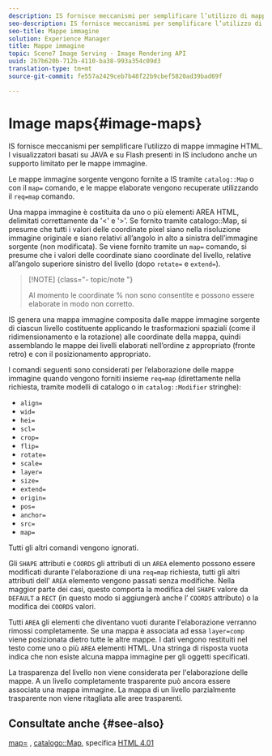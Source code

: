 ```yaml
---
description: IS fornisce meccanismi per semplificare l’utilizzo di mappe immagine HTML. I visualizzatori basati su JAVA e su Flash presenti in IS includono anche un supporto limitato per le mappe immagine.
seo-description: IS fornisce meccanismi per semplificare l’utilizzo di mappe immagine HTML. I visualizzatori basati su JAVA e su Flash presenti in IS includono anche un supporto limitato per le mappe immagine.
seo-title: Mappe immagine
solution: Experience Manager
title: Mappe immagine
topic: Scene7 Image Serving - Image Rendering API
uuid: 2b7b620b-712b-4110-ba38-993a354c09d3
translation-type: tm+mt
source-git-commit: fe557a2429ceb7b48f22b9cbef5820ad39bad69f

---
```



# Image maps{#image-maps}

IS fornisce meccanismi per semplificare l’utilizzo di mappe immagine HTML. I visualizzatori basati su JAVA e su Flash presenti in IS includono anche un supporto limitato per le mappe immagine.

Le mappe immagine sorgente vengono fornite a IS tramite `catalog::Map` o con il `map=` comando, e le mappe elaborate vengono recuperate utilizzando il `req=map` comando.

Una mappa immagine è costituita da uno o più elementi AREA HTML, delimitati correttamente da &#39;&lt;&#39; e &#39;>&#39;. Se fornito tramite catalogo::Map, si presume che tutti i valori delle coordinate pixel siano nella risoluzione immagine originale e siano relativi all’angolo in alto a sinistra dell’immagine sorgente (non modificata). Se viene fornito tramite un `map=` comando, si presume che i valori delle coordinate siano coordinate del livello, relative all’angolo superiore sinistro del livello (dopo `rotate=` e `extend=`).

>[!NOTE] {class=&quot;- topic/note &quot;}
>
>Al momento le coordinate % non sono consentite e possono essere elaborate in modo non corretto.

IS genera una mappa immagine composita dalle mappe immagine sorgente di ciascun livello costituente applicando le trasformazioni spaziali (come il ridimensionamento e la rotazione) alle coordinate della mappa, quindi assemblando le mappe dei livelli elaborati nell’ordine z appropriato (fronte retro) e con il posizionamento appropriato.

I comandi seguenti sono considerati per l’elaborazione delle mappe immagine quando vengono forniti insieme `req=map` (direttamente nella richiesta, tramite modelli di catalogo o in `catalog::Modifier` stringhe):

* `align=`
* `wid=`
* `hei=`
* `scl=`
* `crop=`
* `flip=`
* `rotate=`
* `scale=`
* `layer=`
* `size=`
* `extend=`
* `origin=`
* `pos=`
* `anchor=`
* `src=`
* `map=`

Tutti gli altri comandi vengono ignorati.

Gli `SHAPE` attributi e `COORDS` gli attributi di un `AREA` elemento possono essere modificati durante l&#39;elaborazione di una `req=map` richiesta, tutti gli altri attributi dell&#39; `AREA` elemento vengono passati senza modifiche. Nella maggior parte dei casi, questo comporta la modifica del `SHAPE` valore da `DEFAULT` a `RECT` (in questo modo si aggiungerà anche l’ `COORDS` attributo) o la modifica dei `COORDS` valori.

Tutti `AREA` gli elementi che diventano vuoti durante l&#39;elaborazione verranno rimossi completamente. Se una mappa è associata ad essa `layer=comp` viene posizionata dietro tutte le altre mappe. I dati vengono restituiti nel testo come uno o più `AREA` elementi HTML. Una stringa di risposta vuota indica che non esiste alcuna mappa immagine per gli oggetti specificati.

La trasparenza del livello non viene considerata per l&#39;elaborazione delle mappe. A un livello completamente trasparente può ancora essere associata una mappa immagine. La mappa di un livello parzialmente trasparente non viene ritagliata alle aree trasparenti.

## Consultate anche {#see-also}

[map=](../../../../../is-api/http-ref/image-serving-api-ref/c-http-protocol-reference/c-command-reference/r-map.md#reference-8f96545f196b4b7caa616e15c2363f06) , [catalogo::Map](/help/aem-is-ir-api/is-api/image-catalog/image-serving-api-ref/c-image-catalog-reference/c-image-svg-data-reference/c-image-data-reference/r-map-cat.md), specifica [HTML 4.01](http://www.w3.org/TR/html401/)
